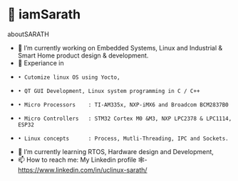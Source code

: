 # 👋 iamSarath
aboutSARATH

- 🔭 I’m currently working on Embedded Systems, Linux and Industrial & Smart Home product design & development.
- 🔭 Experiance in
-     • Cutomize linux OS using Yocto,
-     • QT GUI Development, Linux system programming in C / C++
-     • Micro Processors	: TI-AM335x, NXP-iMX6 and Broadcom BCM2837B0
-     • Micro Controllers	: STM32 Cortex M0 &M3, NXP LPC2378 & LPC1114, ESP32
-     • Linux concepts		: Process, Mutli-Threading, IPC and Sockets.
- 🌱 I’m currently learning RTOS,  Hardware design and Development,
- 📫 How to reach me: My Linkedin profile 🕸️- https://www.linkedin.com/in/uclinux-sarath/
<!--
Here are some ideas to get you started:

- 🔭 I’m currently working on ...
- 🌱 I’m currently learning ...
- 👯 I’m looking to collaborate on ...
- 🤔 I’m looking for help with ...
- 💬 Ask me about ...
- 📫 How to reach me: ...
- 😄 Pronouns: ...
- ⚡ Fun fact: ...
-->
